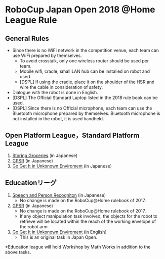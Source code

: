 # RoboCup Japan Open 2018 @Home League Rule

## General Rules

- Since there is no WiFi network in the competition venue, each team can use WiFi prepared by themselves.
  - To avoid crosstalk, only one wireless router should be used per team.
  - Mobile wifi, cradle, small LAN hub can be installed on robot and used.
  - [DSPL] If using the cradle, place it on the shoulder of the HSR and wire the cable in consideration of safety.
- Dialogue with the robot is done in English.
- [DSPL] The Official Standard Laptop listed in the 2018 rule book can be used.
- [DSPL] Since there is no Official microphone, each team can use the Bluetooth microphone prepared by themselves. Bluetooth microphone is not installed in the robot, it is used handheld.

## Open Platform League，Standard Platform League
1. [Storing Groceries](sg.md) (in Japanese)
2. [GPSR](gpsr.md) (in Japanese)
3. [Go Get It in Unkonown Enviroment](gogetit.md) (in Japanese)

## Educationリーグ
1. [Speech and Person Recogniton](spr.md) (in Japanese)
    - No change is made on the RoboCup@Home rulebook of 2017.
2. [GPSR](gpsr.md) (in Japanese)
    - No change is made on the RoboCup@Home rulebook of 2017.
    - If any object manipulation task involved, the objects for the robot to retrieve will be located within the reach of the working envelope of the robot arm.
3. [Go Get It in Unkonown Enviroment](gogetit_en.md) (in English)
    - This is an original task in Japan Open.

*Education league will hold Workshop by Math Works in addition to the above tasks.

